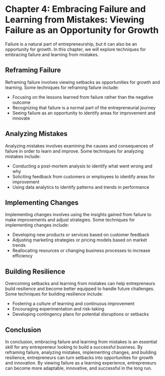 Chapter 4: Embracing Failure and Learning from Mistakes: Viewing Failure as an Opportunity for Growth
=====================================================================================================

Failure is a natural part of entrepreneurship, but it can also be an opportunity for growth. In this chapter, we will explore techniques for embracing failure and learning from mistakes.

Reframing Failure
-----------------

Reframing failure involves viewing setbacks as opportunities for growth and learning. Some techniques for reframing failure include:

* Focusing on the lessons learned from failure rather than the negative outcome
* Recognizing that failure is a normal part of the entrepreneurial journey
* Seeing failure as an opportunity to identify areas for improvement and innovate

Analyzing Mistakes
------------------

Analyzing mistakes involves examining the causes and consequences of failure in order to learn and improve. Some techniques for analyzing mistakes include:

* Conducting a post-mortem analysis to identify what went wrong and why
* Soliciting feedback from customers or employees to identify areas for improvement
* Using data analytics to identify patterns and trends in performance

Implementing Changes
--------------------

Implementing changes involves using the insights gained from failure to make improvements and adjust strategies. Some techniques for implementing changes include:

* Developing new products or services based on customer feedback
* Adjusting marketing strategies or pricing models based on market trends
* Reallocating resources or changing business processes to increase efficiency

Building Resilience
-------------------

Overcoming setbacks and learning from mistakes can help entrepreneurs build resilience and become better equipped to handle future challenges. Some techniques for building resilience include:

* Fostering a culture of learning and continuous improvement
* Encouraging experimentation and risk-taking
* Developing contingency plans for potential disruptions or setbacks

Conclusion
----------

In conclusion, embracing failure and learning from mistakes is an essential skill for any entrepreneur looking to build a successful business. By reframing failure, analyzing mistakes, implementing changes, and building resilience, entrepreneurs can turn setbacks into opportunities for growth and innovation. By viewing failure as a learning experience, entrepreneurs can become more adaptable, innovative, and successful in the long run.
